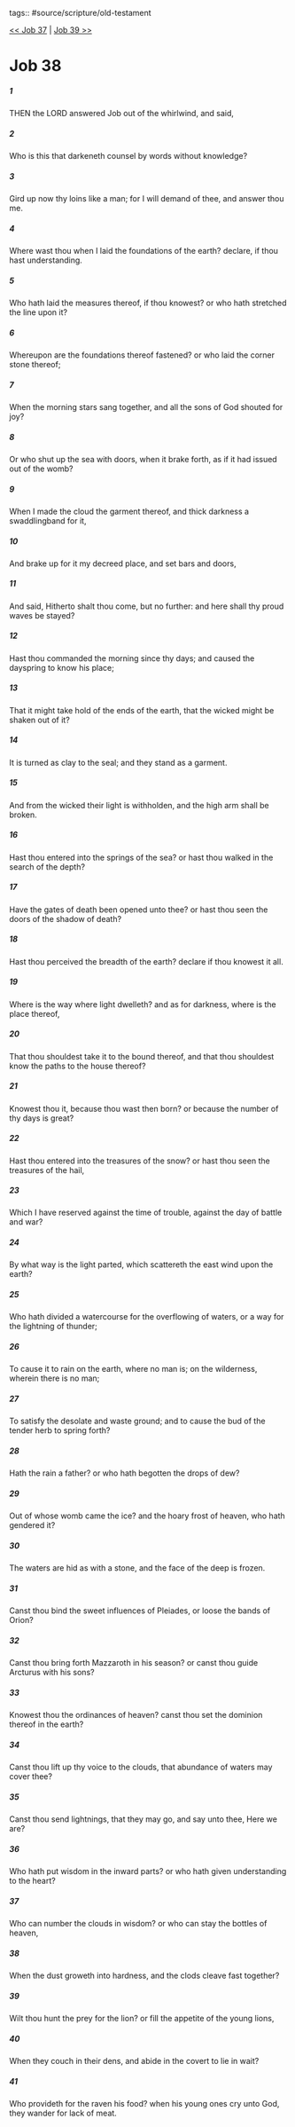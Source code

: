 tags:: #source/scripture/old-testament

[<< Job 37](old-testament/18_Job/Job_37.md) | [Job 39 >>](old-testament/18_Job/Job_39.md)

# Job 38

##### 1

THEN the LORD answered Job out of the whirlwind, and said,

##### 2

Who is this that darkeneth counsel by words without knowledge?

##### 3

Gird up now thy loins like a man; for I will demand of thee, and answer thou me.

##### 4

Where wast thou when I laid the foundations of the earth? declare, if thou hast understanding.

##### 5

Who hath laid the measures thereof, if thou knowest? or who hath stretched the line upon it?

##### 6

Whereupon are the foundations thereof fastened? or who laid the corner stone thereof;

##### 7

When the morning stars sang together, and all the sons of God shouted for joy?

##### 8

Or who shut up the sea with doors, when it brake forth, as if it had issued out of the womb?

##### 9

When I made the cloud the garment thereof, and thick darkness a swaddlingband for it,

##### 10

And brake up for it my decreed place, and set bars and doors,

##### 11

And said, Hitherto shalt thou come, but no further: and here shall thy proud waves be stayed?

##### 12

Hast thou commanded the morning since thy days; and caused the dayspring to know his place;

##### 13

That it might take hold of the ends of the earth, that the wicked might be shaken out of it?

##### 14

It is turned as clay to the seal; and they stand as a garment.

##### 15

And from the wicked their light is withholden, and the high arm shall be broken.

##### 16

Hast thou entered into the springs of the sea? or hast thou walked in the search of the depth?

##### 17

Have the gates of death been opened unto thee? or hast thou seen the doors of the shadow of death?

##### 18

Hast thou perceived the breadth of the earth? declare if thou knowest it all.

##### 19

Where is the way where light dwelleth? and as for darkness, where is the place thereof,

##### 20

That thou shouldest take it to the bound thereof, and that thou shouldest know the paths to the house thereof?

##### 21

Knowest thou it, because thou wast then born? or because the number of thy days is great?

##### 22

Hast thou entered into the treasures of the snow? or hast thou seen the treasures of the hail,

##### 23

Which I have reserved against the time of trouble, against the day of battle and war?

##### 24

By what way is the light parted, which scattereth the east wind upon the earth?

##### 25

Who hath divided a watercourse for the overflowing of waters, or a way for the lightning of thunder;

##### 26

To cause it to rain on the earth, where no man is; on the wilderness, wherein there is no man;

##### 27

To satisfy the desolate and waste ground; and to cause the bud of the tender herb to spring forth?

##### 28

Hath the rain a father? or who hath begotten the drops of dew?

##### 29

Out of whose womb came the ice? and the hoary frost of heaven, who hath gendered it?

##### 30

The waters are hid as with a stone, and the face of the deep is frozen.

##### 31

Canst thou bind the sweet influences of Pleiades, or loose the bands of Orion?

##### 32

Canst thou bring forth Mazzaroth in his season? or canst thou guide Arcturus with his sons?

##### 33

Knowest thou the ordinances of heaven? canst thou set the dominion thereof in the earth?

##### 34

Canst thou lift up thy voice to the clouds, that abundance of waters may cover thee?

##### 35

Canst thou send lightnings, that they may go, and say unto thee, Here we are?

##### 36

Who hath put wisdom in the inward parts? or who hath given understanding to the heart?

##### 37

Who can number the clouds in wisdom? or who can stay the bottles of heaven,

##### 38

When the dust groweth into hardness, and the clods cleave fast together?

##### 39

Wilt thou hunt the prey for the lion? or fill the appetite of the young lions,

##### 40

When they couch in their dens, and abide in the covert to lie in wait?

##### 41

Who provideth for the raven his food? when his young ones cry unto God, they wander for lack of meat.
